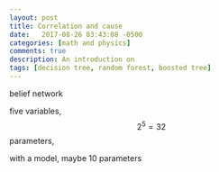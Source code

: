 ```yaml
---
layout: post
title: Correlation and cause
date:   2017-08-26 03:43:08 -0500
categories: [math and physics]
comments: true
description: An introduction on 
tags: [decision tree, random forest, boosted tree]
---
```


belief network


five variables, $$2^5=32$$ parameters, 

with a model, maybe 10 parameters
